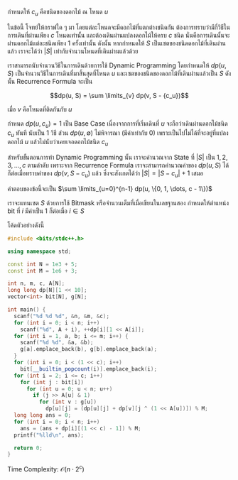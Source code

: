 กำหนดให้ $c_u$ คือชนิดของดอกไม้ ณ โหนด $u$

ในข้อนี้ โจทย์ให้กราฟใด ๆ มา โดยแต่ละโหนดจะมีดอกไม้ที่แตกต่างชนิดกัน ต้องการทราบว่ามีกี่วิธีในการเดินที่ผ่านเพียง $c$ โหนดเท่านั้น และต้องเดินผ่านแปลงดอกไม้ให้ครบ $c$ ชนิด นั่นคือการเดินนั้นจะผ่านดอกไม้แต่ละชนิดเพียง 1 ครั้งเท่านั้น ดังนั้น หากกำหนดให้ $S$ เป็นเซตของชนิดดอกไม้ที่เดินผ่านแล้ว เราจะได้ว่า $|S|$ เท่ากับจำนวนโหนดที่เดินผ่านแล้วด้วย

เราสามารถนับจำนวนวิธีในการเดินด้วยการใช้ Dynamic Programming โดยกำหนดให้ $dp(u, S)$ เป็นจำนวนวิธีในการเดินที่มาสิ้นสุดที่โหนด $u$ และเซตของชนิดของดอกไม้ที่เดินผ่านแล้วเป็น $S$ ดังนั้น Recurrence Formula จะเป็น

$$dp(u, S) = \sum \limits_{v} dp(v, S - {c_u})$$

เมื่อ $v$ คือโหนดที่ติดกันกับ $u$

กำหนด $dp(u, {c_u}) = 1$ เป็น Base Case เนื่องจากการที่เริ่มเดินที่ $u$ จะถือว่าเดินผ่านดอกไม้ชนิด $c_u$ ทันที นับเป็น 1 วิธี ส่วน $dp(u, \emptyset)$ ไม่พิจารณา (มีค่าเท่ากับ $0$) เพราะเป็นไปไม่ได้ที่จะอยู่ที่แปลงดอกไม้ $u$ แล้วไม่นับว่าเคยเจอดอกไม้ชนิด $c_u$

สำหรับขั้นตอนการทำ Dynamic Programming นั้น เราจะคำนวณจาก State ที่ $|S|$ เป็น $1, 2, 3, \dots, c$ ตามลำดับ เพราะจาก Recurrence Formula เราจะสามารถคำนวณค่าของ $dp(u, S)$ ได้ ก็ต่อเมื่อทราบค่าของ $dp(v, S - {c_u})$ แล้ว ซึ่งจะสังเกตได้ว่า $|S| = |S - {c_u}| + 1$ เสมอ

คำตอบของข้อนี้จะเป็น $\sum \limits_{u=0}^{n-1} dp(u, \{0, 1, \dots, c - 1\})$

เราจะแทนเซต $S$ ด้วยการใช้ Bitmask หรือจำนวนเต็มที่เมื่อเขียนในเลขฐานสอง กำหนดให้ตำแหน่ง bit ที่ $i$ มีค่าเป็น $1$ ก็ต่อเมื่อ $i \in S$

โค้ดตัวอย่างดังนี้

```cpp
#include <bits/stdc++.h>

using namespace std;

const int N = 1e3 + 5;
const int M = 1e6 + 3;

int n, m, c, A[N];
long long dp[N][1 << 10];
vector<int> bit[N], g[N];

int main() {
  scanf("%d %d %d", &n, &m, &c);
  for (int i = 0; i < n; i++)
    scanf("%d", A + i), ++dp[i][1 << A[i]];
  for (int i = 1, a, b; i <= m; i++) {
    scanf("%d %d", &a, &b);
    g[a].emplace_back(b), g[b].emplace_back(a);
  }
  for (int i = 0; i < (1 << c); i++)
    bit[__builtin_popcount(i)].emplace_back(i);
  for (int i = 2; i <= c; i++)
    for (int j : bit[i])
      for (int u = 0; u < n; u++)
        if (j >> A[u] & 1)
          for (int v : g[u])
            dp[u][j] = (dp[u][j] + dp[v][j ^ (1 << A[u])]) % M;
  long long ans = 0;
  for (int i = 0; i < n; i++)
    ans = (ans + dp[i][(1 << c) - 1]) % M;
  printf("%lld\n", ans);

  return 0;
}
```

Time Complexity: $\mathcal{O}(n \cdot 2^c)$
